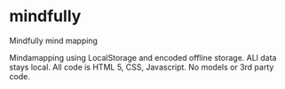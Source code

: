 # mindfully
Mindfully mind mapping

Mindamapping using LocalStorage and encoded offline storage. ALl data stays local.
All code is HTML 5, CSS, Javascript. No models or 3rd party code.
